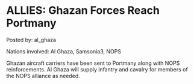# ALLIES: Ghazan Forces Reach Portmany

Posted by: al_ghaza

Nations involved: Al Ghaza, Samsonia3, NOPS

Ghazan aircraft carriers have been sent to Portmany along with NOPS reinforcements. Al Ghaza will supply infantry and cavalry for members of the NOPS alliance as needed.